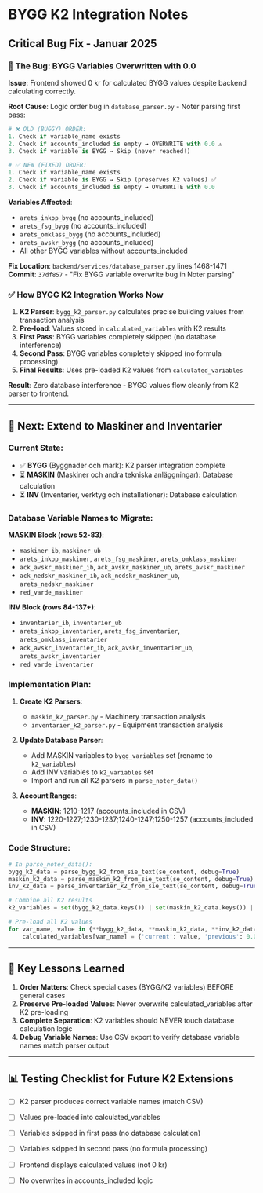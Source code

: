 # BYGG K2 Integration Notes

## Critical Bug Fix - Januar 2025

### 🐛 **The Bug: BYGG Variables Overwritten with 0.0**

**Issue**: Frontend showed 0 kr for calculated BYGG values despite backend calculating correctly.

**Root Cause**: Logic order bug in `database_parser.py` - Noter parsing first pass:

```python
# ❌ OLD (BUGGY) ORDER:
1. Check if variable_name exists
2. Check if accounts_included is empty → OVERWRITE with 0.0 ⚠️
3. Check if variable is BYGG → Skip (never reached!)

# ✅ NEW (FIXED) ORDER:  
1. Check if variable_name exists
2. Check if variable is BYGG → Skip (preserves K2 values) ✅
3. Check if accounts_included is empty → OVERWRITE with 0.0
```

**Variables Affected**:
- `arets_inkop_bygg` (no accounts_included)
- `arets_fsg_bygg` (no accounts_included) 
- `arets_omklass_bygg` (no accounts_included)
- `arets_avskr_bygg` (no accounts_included)
- All other BYGG variables without accounts_included

**Fix Location**: `backend/services/database_parser.py` lines 1468-1471
**Commit**: `37df857` - "Fix BYGG variable overwrite bug in Noter parsing"

### ✅ **How BYGG K2 Integration Works Now**

1. **K2 Parser**: `bygg_k2_parser.py` calculates precise building values from transaction analysis
2. **Pre-load**: Values stored in `calculated_variables` with K2 results
3. **First Pass**: BYGG variables completely skipped (no database interference)
4. **Second Pass**: BYGG variables completely skipped (no formula processing)
5. **Final Results**: Uses pre-loaded K2 values from `calculated_variables`

**Result**: Zero database interference - BYGG values flow cleanly from K2 parser to frontend.

---

## 🔄 **Next: Extend to Maskiner and Inventarier**

### **Current State**:
- ✅ **BYGG** (Byggnader och mark): K2 parser integration complete
- ⏳ **MASKIN** (Maskiner och andra tekniska anläggningar): Database calculation
- ⏳ **INV** (Inventarier, verktyg och installationer): Database calculation

### **Database Variable Names to Migrate**:

**MASKIN Block (rows 52-83)**:
- `maskiner_ib`, `maskiner_ub` 
- `arets_inkop_maskiner`, `arets_fsg_maskiner`, `arets_omklass_maskiner`
- `ack_avskr_maskiner_ib`, `ack_avskr_maskiner_ub`, `arets_avskr_maskiner`
- `ack_nedskr_maskiner_ib`, `ack_nedskr_maskiner_ub`, `arets_nedskr_maskiner`
- `red_varde_maskiner`

**INV Block (rows 84-137+)**:
- `inventarier_ib`, `inventarier_ub`
- `arets_inkop_inventarier`, `arets_fsg_inventarier`, `arets_omklass_inventarier` 
- `ack_avskr_inventarier_ib`, `ack_avskr_inventarier_ub`, `arets_avskr_inventarier`
- `red_varde_inventarier`

### **Implementation Plan**:

1. **Create K2 Parsers**:
   - `maskin_k2_parser.py` - Machinery transaction analysis
   - `inventarier_k2_parser.py` - Equipment transaction analysis

2. **Update Database Parser**:
   - Add MASKIN variables to `bygg_variables` set (rename to `k2_variables`)
   - Add INV variables to `k2_variables` set
   - Import and run all K2 parsers in `parse_noter_data()`

3. **Account Ranges**:
   - **MASKIN**: 1210-1217 (accounts_included in CSV)
   - **INV**: 1220-1227;1230-1237;1240-1247;1250-1257 (accounts_included in CSV)

### **Code Structure**:
```python
# In parse_noter_data():
bygg_k2_data = parse_bygg_k2_from_sie_text(se_content, debug=True)
maskin_k2_data = parse_maskin_k2_from_sie_text(se_content, debug=True)  # NEW
inv_k2_data = parse_inventarier_k2_from_sie_text(se_content, debug=True)  # NEW

# Combine all K2 results
k2_variables = set(bygg_k2_data.keys()) | set(maskin_k2_data.keys()) | set(inv_k2_data.keys())

# Pre-load all K2 values
for var_name, value in {**bygg_k2_data, **maskin_k2_data, **inv_k2_data}.items():
    calculated_variables[var_name] = {'current': value, 'previous': 0.0}
```

---

## 🧠 **Key Lessons Learned**

1. **Order Matters**: Check special cases (BYGG/K2 variables) BEFORE general cases
2. **Preserve Pre-loaded Values**: Never overwrite calculated_variables after K2 pre-loading
3. **Complete Separation**: K2 variables should NEVER touch database calculation logic
4. **Debug Variable Names**: Use CSV export to verify database variable names match parser output

---

## 📊 **Testing Checklist for Future K2 Extensions**

- [ ] K2 parser produces correct variable names (match CSV)
- [ ] Values pre-loaded into calculated_variables 
- [ ] Variables skipped in first pass (no database calculation)
- [ ] Variables skipped in second pass (no formula processing)
- [ ] Frontend displays calculated values (not 0 kr)
- [ ] No overwrites in accounts_included logic




